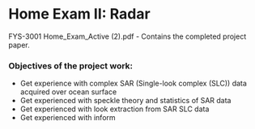 # Home Exam II: Radar
FYS-3001
Home_Exam_Active (2).pdf - Contains the completed project paper. 
### Objectives of the project work:
- Get experience with complex SAR (Single-look complex (SLC)) data acquired over ocean surface
- Get experienced with speckle theory and statistics of SAR data
- Get experienced with look extraction from SAR SLC data
- Get experienced with inform
